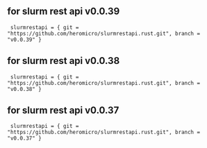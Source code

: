 ## for slurm rest api v0.0.39

```shell
 slurmrestapi = { git = "https://github.com/heromicro/slurmrestapi.rust.git", branch = "v0.0.39" }

```

## for slurm rest api v0.0.38

```shell
 slurmrestapi = { git = "https://github.com/heromicro/slurmrestapi.rust.git", branch = "v0.0.38" }

```

## for slurm rest api v0.0.37

```shell
 slurmrestapi = { git = "https://github.com/heromicro/slurmrestapi.rust.git", branch = "v0.0.37" }
```

